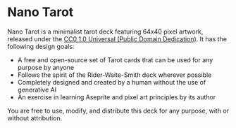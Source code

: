 # Nano Tarot

Nano Tarot is a minimalist tarot deck featuring 64x40 pixel artwork, released under the [CC0 1.0 Universal (Public Domain Dedication)](LICENSE). It has the following design goals:

- A free and open-source set of Tarot cards that can be used for any purpose by anyone
- Follows the spirit of the Rider-Waite-Smith deck wherever possible
- Completely designed and created by a human without the use of generative AI
- An exercise in learning Aseprite and pixel art principles by its author

You are free to use, modify, and distribute this deck for any purpose, with or without attribution.
